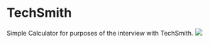# TechSmith
Simple Calculator for purposes of the interview with TechSmith.
![](https://thumbs.gfycat.com/BlondIllinformedArabianwildcat-max-1mb.gif)
